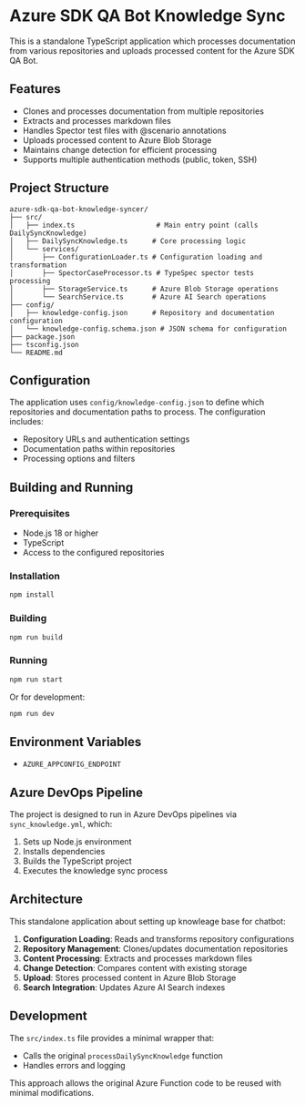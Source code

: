 # Azure SDK QA Bot Knowledge Sync

This is a standalone TypeScript application which processes documentation from various repositories and uploads processed content for the Azure SDK QA Bot.

## Features

- Clones and processes documentation from multiple repositories
- Extracts and processes markdown files
- Handles Spector test files with @scenario annotations
- Uploads processed content to Azure Blob Storage
- Maintains change detection for efficient processing
- Supports multiple authentication methods (public, token, SSH)

## Project Structure

```
azure-sdk-qa-bot-knowledge-syncer/
├── src/
│   ├── index.ts                    # Main entry point (calls DailySyncKnowledge)
│   ├── DailySyncKnowledge.ts      # Core processing logic
│   └── services/
│       ├── ConfigurationLoader.ts # Configuration loading and transformation
│       ├── SpectorCaseProcessor.ts # TypeSpec spector tests processing
│       ├── StorageService.ts      # Azure Blob Storage operations
│       └── SearchService.ts       # Azure AI Search operations
├── config/
│   ├── knowledge-config.json      # Repository and documentation configuration
│   └── knowledge-config.schema.json # JSON schema for configuration
├── package.json
├── tsconfig.json
└── README.md
```

## Configuration

The application uses `config/knowledge-config.json` to define which repositories and documentation paths to process. The configuration includes:

- Repository URLs and authentication settings
- Documentation paths within repositories  
- Processing options and filters

## Building and Running

### Prerequisites

- Node.js 18 or higher
- TypeScript
- Access to the configured repositories

### Installation

```bash
npm install
```

### Building

```bash
npm run build
```

### Running

```bash
npm run start
```

Or for development:

```bash
npm run dev
```

## Environment Variables

- `AZURE_APPCONFIG_ENDPOINT`

## Azure DevOps Pipeline

The project is designed to run in Azure DevOps pipelines via `sync_knowledge.yml`, which:

1. Sets up Node.js environment
2. Installs dependencies
3. Builds the TypeScript project
4. Executes the knowledge sync process

## Architecture

This standalone application about setting up knowleage base for chatbot:

1. **Configuration Loading**: Reads and transforms repository configurations
2. **Repository Management**: Clones/updates documentation repositories
3. **Content Processing**: Extracts and processes markdown files
4. **Change Detection**: Compares content with existing storage
5. **Upload**: Stores processed content in Azure Blob Storage
6. **Search Integration**: Updates Azure AI Search indexes

## Development

The `src/index.ts` file provides a minimal wrapper that:

- Calls the original `processDailySyncKnowledge` function
- Handles errors and logging

This approach allows the original Azure Function code to be reused with minimal modifications.
